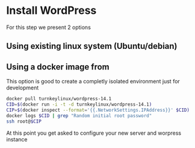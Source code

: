 # Install WordPress
For this step we present 2 options
## Using existing linux system (Ubuntu/debian)
## Using a docker image from 
This option is good to create a completly isolated environment just for development

```bash
docker pull turnkeylinux/wordpress-14.1
CID=$(docker run -i -t -d turnkeylinux/wordpress-14.1)
CIP=$(docker inspect --format='{{.NetworkSettings.IPAddress}}' $CID)
docker logs $CID | grep "Random initial root password"
ssh root@$CIP
```

At this point you get asked to configure your new server and worpress instance

